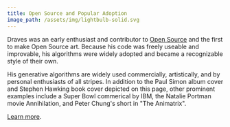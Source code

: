 ```yaml
---
title: Open Source and Popular Adoption
image_path: /assets/img/lightbulb-solid.svg
---
```

<p>
  Draves was an early enthusiast and contributor to <a
  href="https://opensource.org/">Open Source</a> and the first to make
  Open Source art. Because his code was freely useable and improvable,
  his algorithms were widely adopted and became a recognizable style
  of their own.
</p>
<p>
  His generative algorithms are widely used commercially,
  artistically, and by personal enthusiasts of all stripes. In
  addition to the Paul Simon album cover and Stephen Hawking book
  cover depicted on this page, other prominent examples include a
  Super Bowl commerical by IBM, the Natalie Portman movie Annihilation, and Peter
  Chung's short in "The Animatrix". 
</p>
<p>
  <a href="https://scottdraves.com/opensource">Learn more</a>.
</p>

